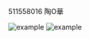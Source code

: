 511558016 陶O華

![example](https://github.com/agtfsfhgsdf/workflows/actions/workflows/github-actions-demo.yml/badge.svg)
![example](https://github.com/agtfsfhgsdf/workflows/actions/workflows/Lab01-CI.yml/badge.svg)
